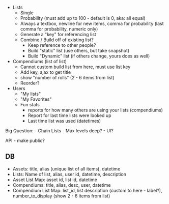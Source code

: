 - Lists
	- Single
	- Probability (must add up to 100 - default is 0, aka: all equal)
	- Always a textbox, newline for new items, comma for probability (last comma for probability, numeric only)
	- Generate a "key" for referencing list
	- Combine / Build off of existing list?
		- Keep reference to other people?
		- Build "static" list (use others, but take snapshot)
		- Build "Dynamic" list (if others change, yours does as well)
- Compendiums (list of list)
	- Cannot custom build list from here, must use list key
	- Add key, ajax to get title
	- show "number of rolls" (2 - 6 items from list)
	- Reorder?
- Users
	- "My lists"
	- "My Favorites"
	- Fun stats
		- reports for how many others are using your lists (compendiums)
		- Report for last time lists were looked up
		- Last time list was used (datetimes)


Big Question:
	- Chain Lists
		- Max levels deep?
		- UI?


API - make public?



DB
--
- Assets: title, alias (unique list of all items), datetime
- Lists: Name of list, alias, user id, datetime, description 
- Asset List Map: asset id, list id, datetime
- Compendiums: title, alias, desc, user, datetime
- Compendium List Map: list_id, list description (custom to here - label?), number_to_display (show 2 - 6 items from list)

